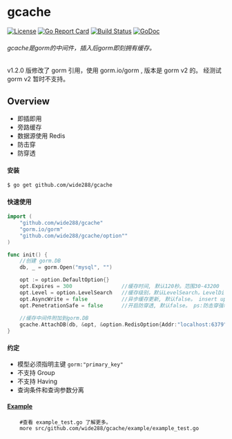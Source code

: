 # gcache
[![License](https://img.shields.io/badge/License-Apache%202.0-blue.svg)](https://github.com/8treenet/freedom/blob/master/LICENSE) [![Go Report Card](https://goreportcard.com/badge/github.com/8treenet/freedom)](https://goreportcard.com/report/github.com/8treenet/freedom) [![Build Status](https://travis-ci.org/8treenet/gotree.svg?branch=master)](https://travis-ci.org/8treenet/gotree) [![GoDoc](https://godoc.org/github.com/8treenet/freedom?status.svg)](https://godoc.org/github.com/8treenet/freedom) 

###### gcache是gorm的中间件，插入后gorm即刻拥有缓存。
v1.2.0 版修改了 gorm 引用，使用 gorm.io/gorm , 版本是 gorm v2 的。
经测试 gorm v2 暂时不支持。

## Overview
- 即插即用
- 旁路缓存
- 数据源使用 Redis
- 防击穿
- 防穿透

#### 安装
```sh
$ go get github.com/wide288/gcache
```
#### 快速使用
```go
import (
    "github.com/wide288/gcache"
    "gorm.io/gorm"
    "github.com/wide288/gcache/option""
)

func init() {
    //创建 gorm.DB
    db, _ = gorm.Open("mysql", "")

    opt := option.DefaultOption{}
    opt.Expires = 300                //缓存时间, 默认120秒。范围30-43200
    opt.Level = option.LevelSearch   //缓存级别，默认LevelSearch。LevelDisable:关闭缓存，LevelModel:模型缓存， LevelSearch:查询缓存
    opt.AsyncWrite = false           //异步缓存更新, 默认false。 insert update delete 成功后是否异步更新缓存。 ps: affected如果未0，不触发更新。
    opt.PenetrationSafe = false 	 //开启防穿透, 默认false。 ps:防击穿强制全局开启。
    
    //缓存中间件附加到gorm.DB
    gcache.AttachDB(db, &opt, &option.RedisOption{Addr:"localhost:6379"})
}
```

#### 约定
- 模型必须指明主键 `gorm:"primary_key"`
- 不支持 Group
- 不支持 Having
- 查询条件和查询参数分离


#### [Example](https://github.com/wide288/gcache/blob/master/example/example_test.go)
```shell script
    #查看 example_test.go 了解更多。
    more src/github.com/wide288/gcache/example/example_test.go
```
